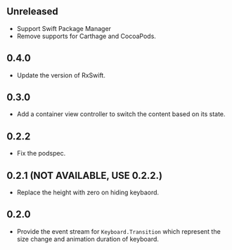 ## Unreleased

- Support Swift Package Manager
- Remove supports for Carthage and CocoaPods.


## 0.4.0

- Update the version of RxSwift.


## 0.3.0

- Add a container view controller to switch the content based on its state.


## 0.2.2

- Fix the podspec.


## 0.2.1 (NOT AVAILABLE, USE 0.2.2.)

- Replace the height with zero on hiding keybaord.


## 0.2.0

- Provide the event stream for `Keyboard.Transition` which represent the size change and animation duration of keyboard.
